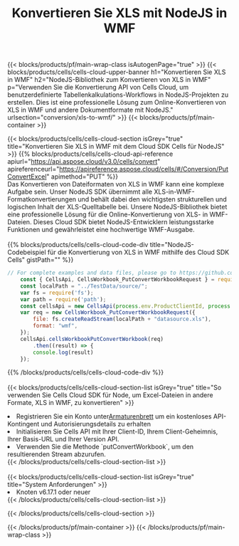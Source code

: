 ﻿---
title: Konvertieren Sie XLS mit NodeJS in WMF
description:  Verwendung des Cloud SDK Aspose.Cells für NodeJS zum Konvertieren einer Datei im XLS-Format in eine Datei im WMF-Format.
---
{{< blocks/products/pf/main-wrap-class isAutogenPage="true" >}}
{{< blocks/products/cells/cells-cloud-upper-banner h1="Konvertieren Sie XLS in WMF" h2="NodeJS-Bibliothek zum Konvertieren von XLS in WMF" p="Verwenden Sie die Konvertierung API von Cells Cloud, um benutzerdefinierte Tabellenkalkulations-Workflows in NodeJS-Projekten zu erstellen. Dies ist eine professionelle Lösung zum Online-Konvertieren von XLS in WMF und andere Dokumentformate mit NodeJS." urlsection="conversion/xls-to-wmf/" >}}
{{< blocks/products/pf/main-container >}}

{{< blocks/products/cells/cells-cloud-section isGrey="true" title="Konvertieren Sie XLS in WMF mit dem Cloud SDK Cells für NodeJS" >}}
{{% blocks/products/cells/cells-cloud-api-reference apiurl="https://api.aspose.cloud/v3.0/cells/convert" apireferenceurl="https://apireference.aspose.cloud/cells/#/Conversion/PutConvertExcel" apimethod="PUT" %}}
<br/>
Das Konvertieren von Dateiformaten von XLS in WMF kann eine komplexe Aufgabe sein. Unser NodeJS SDK übernimmt alle XLS-in-WMF-Formatkonvertierungen und behält dabei den wichtigsten strukturellen und logischen Inhalt der XLS-Quelltabelle bei. Unsere NodeJS-Bibliothek bietet eine professionelle Lösung für die Online-Konvertierung von XLS- in WMF-Dateien. Dieses Cloud SDK bietet NodeJS-Entwicklern leistungsstarke Funktionen und gewährleistet eine hochwertige WMF-Ausgabe.
<br/>
<br/>
{{% blocks/products/cells/cells-cloud-code-div title="NodeJS-Codebeispiel für die Konvertierung von XLS in WMF mithilfe des Cloud SDK Cells" gistPath="" %}}
 
```js
// For complete examples and data files, please go to https://github.com/aspose-cells-cloud/aspose-cells-cloud-node/
    const { CellsApi, CellsWorkbook_PutConvertWorkbookRequest } = require("asposecellscloud");
    const localPath = "../TestData/source/";
    var fs = require('fs');
    var path = require('path');
    const cellsApi = new CellsApi(process.env.ProductClientId, process.env.ProductClientSecret);
    var req = new CellsWorkbook_PutConvertWorkbookRequest({
        file: fs.createReadStream(localPath + "datasource.xls"),
        format: "wmf",
    });
    cellsApi.cellsWorkbookPutConvertWorkbook(req)
        .then((result) => {
        console.log(result)
    });
```
 
{{% /blocks/products/cells/cells-cloud-code-div %}}
<br/>
<br/>
{{< blocks/products/cells/cells-cloud-section-list isGrey="true" title="So verwenden Sie Cells Cloud SDK für Node, um Excel-Dateien in andere Formate, XLS in WMF, zu konvertieren" >}}
<li> Registrieren Sie ein Konto unter<a href="https://dashboard.aspose.cloud/">Armaturenbrett</a> um ein kostenloses API-Kontingent und Autorisierungsdetails zu erhalten</li>
<li>Initialisieren Sie Cells API mit Ihrer Client-ID, Ihrem Client-Geheimnis, Ihrer Basis-URL und Ihrer Version API.</li>
<li>Verwenden Sie die Methode `putConvertWorkbook`, um den resultierenden Stream abzurufen.</li>
{{< /blocks/products/cells/cells-cloud-section-list >}}
<br/>
<br/>
{{< blocks/products/cells/cells-cloud-section-list isGrey="true" title="System Anforderungen" >}}
<li>Knoten v6.17.1 oder neuer</li>
{{< /blocks/products/cells/cells-cloud-section-list >}}

{{< /blocks/products/cells/cells-cloud-section >}}

{{< /blocks/products/pf/main-container >}}
{{< /blocks/products/pf/main-wrap-class >}}
